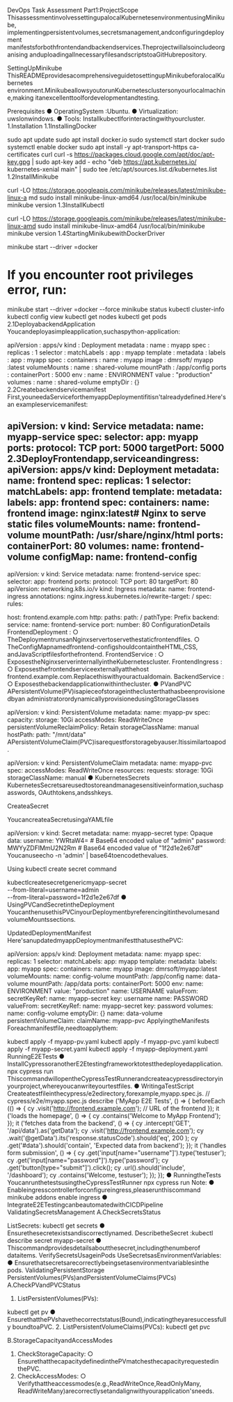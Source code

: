 ﻿DevOps Task Assessment
Part1:ProjectScope
ThisassessmentinvolvessettingupalocalKubernetesenvironmentusingMinikube,
implementingpersistentvolumes,secretsmanagement,andconfiguringdeployment
manifestsforbothfrontendandbackendservices.Theprojectwillalsoincludeorganising
anduploadingallnecessaryfilesandscriptstoaGitHubrepository.

SettingUpMinikube
ThisREADMEprovidesacomprehensiveguidetosettingupMinikubeforalocalKubernetes
environment.MinikubeallowsyoutorunKubernetesclustersonyourlocalmachine,making
itanexcellenttoolfordevelopmentandtesting.

Prerequisites
● OperatingSystem :Ubuntu.
● Virtualization: uwslonwindows.
● Tools: Installkubectlforinteractingwithyourcluster.
1.Installation
1.1InstallingDocker

sudo apt update
sudo apt install docker.io
sudo systemctl start docker
sudo systemctl enable docker
sudo apt install -y apt-transport-https ca-certificates curl
curl -s https://packages.cloud.google.com/apt/doc/apt-key.gpg | sudo
apt-key add -
echo "deb https://apt.kubernetes.io/ kubernetes-xenial main" | sudo tee
/etc/apt/sources.list.d/kubernetes.list
1.2InstallMinikube

curl -LO
https://storage.googleapis.com/minikube/releases/latest/minikube-linux-a
md
sudo install minikube-linux-amd64 /usr/local/bin/minikube
minikube version
1.3InstallKubectl

curl -LO
https://storage.googleapis.com/minikube/releases/latest/minikube-linux-amd
sudo install minikube-linux-amd64 /usr/local/bin/minikube
minikube version
1.4StartingMinikubewithDockerDriver

minikube start --driver =docker
# If you encounter root privileges error, run:
minikube start --driver =docker --force
minikube status
kubectl cluster-info
kubectl config view
kubectl get nodes
kubectl get pods
2.1DeployabackendApplication
Youcandeployasimpleapplication,suchaspython-application:

apiVersion : apps/v
kind : Deployment
metadata :
name : myapp
spec :
replicas : 1
selector :
matchLabels :
app : myapp
template :
metadata :
labels :
app : myapp
spec :
containers :
name : myapp
image : dmrsoft/ myapp :latest
volumeMounts :
name : shared-volume
mountPath : /app/config
ports :
containerPort : 5000
env :
name : ENVIRONMENT
value : "production"
volumes :
name : shared-volume
emptyDir : {}
2.2Createbackendservicemanifest
First,youneedaServiceforthemyappDeploymentifitisn'talreadydefined.Here'san
exampleservicemanifest:

apiVersion: v
kind: Service
metadata:
name: myapp-service
spec:
selector:
app: myapp
ports:
protocol: TCP
port: 5000
targetPort: 5000
2.3DeployFrontendapp,serviceandingress:
apiVersion: apps/v
kind: Deployment
metadata:
name: frontend
spec:
replicas: 1
selector:
matchLabels:
app: frontend
template:
metadata:
labels:
app: frontend
spec:
containers:
name: frontend
image: nginx:latest# Nginx to serve static files
volumeMounts:
name: frontend-volume
mountPath: /usr/share/nginx/html
ports:
containerPort: 80
volumes:
name: frontend-volume
configMap:
name: frontend-config
---
apiVersion: v
kind: Service
metadata:
name: frontend-service
spec:
selector:
app: frontend
ports:
protocol: TCP
port: 80
targetPort: 80
apiVersion: networking.k8s.io/v
kind: Ingress
metadata:
name: frontend-ingress
annotations:
nginx.ingress.kubernetes.io/rewrite-target: /
spec:
rules:

host: frontend.example.com
http:
paths:
path: /
pathType: Prefix
backend:
service:
name: frontend-service
port:
number: 80
ConfigurationDetails
FrontendDeployment :
○ TheDeploymentrunsanNginxservertoservethestaticfrontendfiles.
○ TheConfigMapnamedfrontend-configshouldcontaintheHTML,CSS,
andJavaScriptfilesforthefrontend.
FrontendService :
○ ExposestheNginxserverinternallyintheKubernetescluster.
FrontendIngress :
○ Exposesthefrontendserviceexternallyatthehost
frontend.example.com.Replacethiswithyouractualdomain.
BackendService :
○ Exposesthebackendapplicationwithinthecluster.
● PVandPVC
APersistentVolume(PV)isapieceofstorageintheclusterthathasbeenprovisionedbyan
administratorordynamicallyprovisionedusingStorageClasses

apiVersion: v
kind: PersistentVolume
metadata:
name: myapp-pv
spec:
capacity:
storage: 10Gi
accessModes:
ReadWriteOnce
persistentVolumeReclaimPolicy: Retain
storageClassName: manual
hostPath:
path: "/mnt/data"
APersistentVolumeClaim(PVC)isarequestforstoragebyauser.Itissimilartoapod.

apiVersion: v
kind: PersistentVolumeClaim
metadata:
name: myapp-pvc
spec:
accessModes:
ReadWriteOnce
resources:
requests:
storage: 10Gi
storageClassName: manual
● KubernetesSecrets
KubernetesSecretsareusedtostoreandmanagesensitiveinformation,suchaspasswords,
OAuthtokens,andsshkeys.

CreateaSecret

YoucancreateaSecretusingaYAMLfile

apiVersion: v
kind: Secret
metadata:
name: myapp-secret
type: Opaque
data:
username: YWRtaW4= # Base64 encoded value of "admin"
password: MWYyZDFlMmU2N2Rm # Base64 encoded value of "1f2d1e2e67df"
Youcanuseecho -n 'admin' | base64toencodethevalues.

Using kubectl create secret command

kubectlcreatesecretgenericmyapp-secret\
--from-literal=username=admin\
--from-literal=password=1f2d1e2e67df
● UsingPVCandSecretintheDeployment
YoucanthenusethisPVCinyourDeploymentbyreferencingitinthevolumesand
volumeMountssections.

UpdatedDeploymentManifest
Here'sanupdatedmyappDeploymentmanifestthatusesthePVC:

apiVersion: apps/v
kind: Deployment
metadata:
name: myapp
spec:
replicas: 1
selector:
matchLabels:
app: myapp
template:
metadata:
labels:
app: myapp
spec:
containers:
name: myapp
image: dmrsoft/myapp:latest
volumeMounts:
name: config-volume
mountPath: /app/config
name: data-volume
mountPath: /app/data
ports:
containerPort: 5000
env:
name: ENVIRONMENT
value: "production"
name: USERNAME
valueFrom:
secretKeyRef:
name: myapp-secret
key: username
name: PASSWORD
valueFrom:
secretKeyRef:
name: myapp-secret
key: password
volumes:
name: config-volume
emptyDir: {}
name: data-volume
persistentVolumeClaim:
claimName: myapp-pvc
ApplyingtheManifests
Foreachmanifestfile,needtoapplythem:

kubectl apply -f myapp-pv.yaml
kubectl apply -f myapp-pvc.yaml
kubectl apply -f myapp-secret.yaml
kubectl apply -f myapp-deployment.yaml
RunningE2ETests
● InstallCypressoranotherE2Etestingframeworktotestthedeployedapplication.
npx cypress run
ThiscommandwillopentheCypressTestRunnerandcreateacypressdirectoryin
yourproject,whereyoucanwriteyourtestfiles.
● WritingaTestScript
Createatestfileinthecypress/e2edirectory,forexample,myapp.spec.js.
// cypress/e2e/myapp.spec.js
describe ('MyApp E2E Tests', () => {
beforeEach (() => {
cy .visit('http://frontend.example.com'); // URL of the frontend
});
it ('loads the homepage', () => {
cy .contains('Welcome to MyApp Frontend');
});
it ('fetches data from the backend', () => {
cy .intercept('GET', '/api/data').as('getData');
cy .visit('http://frontend.example.com');
cy .wait('@getData').its('response.statusCode').should('eq', 200 );
cy .get('#data').should('contain', 'Expected data from backend');
});
it ('handles form submission', () => {
cy .get('input[name="username"]').type('testuser');
cy .get('input[name="password"]').type('password');
cy .get('button[type="submit"]').click();
cy .url().should('include', '/dashboard');
cy .contains('Welcome, testuser');
});
});
● RunningtheTests
YoucanrunthetestsusingtheCypressTestRunner
npx cypress run
Note:
● Enableingresscontrollerforconfigureingress,pleaserunthiscommand
minikube addons enable ingress
● IntegrateE2ETestingcanbeautomatedwithCICDPipeline
ValidatingSecretsManagement
A.CheckSecretsStatus

ListSecrets: kubectl get secrets
● Ensurethesecretexistsandiscorrectlynamed.
DescribetheSecret :kubectl describe secret myapp-secret
● Thiscommandprovidesdetailsaboutthesecret,includingthenumberof
dataitems.
VerifySecretsUsageinPods
UseSecretsasEnvironmentVariables:
● Ensurethatsecretsarecorrectlybeingsetasenvironmentvariablesinthe
pods.
ValidatingPersistentStorage
PersistentVolumes(PVs)andPersistentVolumeClaims(PVCs)
A.CheckPVandPVCStatus

1. ListPersistentVolumes(PVs):

kubectl get pv
● EnsurethatthePVshavethecorrectstatus(Bound),indicatingtheyaresuccessfully
boundtoaPVC.
2. ListPersistentVolumeClaims(PVCs):
kubectl get pvc

B.StorageCapacityandAccessModes

1. CheckStorageCapacity:
○ EnsurethatthecapacitydefinedinthePVmatchesthecapacityrequestedin
thePVC.
2. CheckAccessModes:
○ Verifythattheaccessmodes(e.g.,ReadWriteOnce,ReadOnlyMany,
ReadWriteMany)arecorrectlysetandalignwithyourapplication'sneeds.

